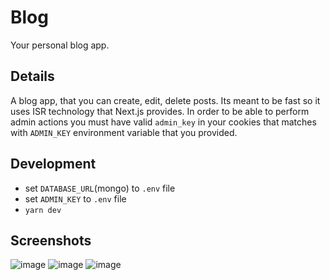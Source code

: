 # Blog

Your personal blog app.

## Details

A blog app, that you can create, edit, delete posts. Its meant to be fast so it uses ISR technology that Next.js provides. In order to be able to perform admin actions you must have valid `admin_key` in your cookies that matches with `ADMIN_KEY` environment variable that you provided.

## Development

- set `DATABASE_URL`(mongo) to `.env` file
- set `ADMIN_KEY` to `.env` file
- `yarn dev`

## Screenshots

![image](https://user-images.githubusercontent.com/48413508/170848062-71790f27-14da-4e43-8d16-6aa28a1e239a.png)
![image](https://user-images.githubusercontent.com/48413508/170848516-657a0d5f-7dc7-4707-b4c1-feb5f62ab0ab.png)
![image](https://user-images.githubusercontent.com/48413508/170848575-ae5d23b1-f801-4881-a1fa-59619a79833b.png)
